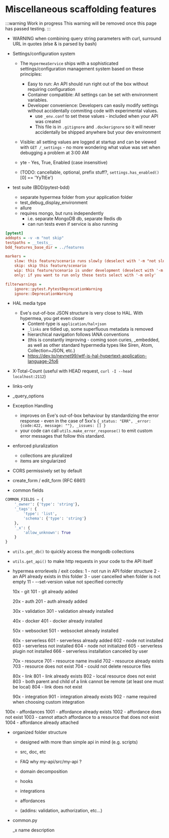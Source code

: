 # Miscellaneous scaffolding features

:::warning Work in progress
<centered-image src="/img/work-in-progress.png" />
This warning will be removed once this page has passed testing.
:::


* WARNING when combining query string parameters with curl, surround URL in quotes (else & is parsed by bash)

* Settings/configuration system
  * The `HypermeaService` ships with a sophisticated settings/configuration management system based on these principles:
    * Easy to run: An API should run right out of the box without requiring configuration
    * Container compatible: All settings can be set with environment variables.
    * Developer convenience:  Developers can easily modify settings without accidentally commiting code with experimental values.
      * use `_env.conf` to set these values - included when your API was created
      * This file is in `.gitignore` and `.dockerignore` so it will never accidentally be shipped anywhere but your dev environment
  * Visible:  all setting values are logged at startup and can be viewed with `GET /_settings` - no more wondering what value was set when debugging a problem at 3:00 AM
  * yte - Yes, True, Enabled (case insensitive)

  * (TODO: cancellable, optional, prefix stuff?,  `settings.has_enabled()`   [0] == 'YyTtEe')


* test suite (BDD/pytest-bdd)
  * separate hypermea folder from your application folder
  * test_debug_display_environment
  * allure
  * requires mongo, but runs independently 
    * i.e. separate MongoDB db, separate Redis db
    * can run tests even if service is also running

```ini
[pytest]
addopts = -v -m "not skip"
testpaths = __tests__
bdd_features_base_dir = ../features

markers =
    slow: this feature/scenario runs slowly (deselect with '-m "not slow"')
    skip: skip this feature/scenario
    wip: this feature/scenario is under development (deselect with '-m "not wip"')
    only: if you want to run only these tests select with '-m only'

filterwarnings =
    ignore::pytest.PytestDeprecationWarning
    ignore::DeprecationWarning
```


* HAL media type
  * Eve's out-of-box JSON structure is very close to HAL.  With hypermea, you get even closer
    * Content-type is `application/hal+json`
    * `_links` are tidied up, some superfluous metadata is removed
    * hierarchical navigation follows IANA conventions
    * (this is constantly improving - coming soon curies, _embedded, as well as other standard hypermedia types like Siren, Atom, Collection+JSON, etc.)
    * https://dev.to/nevnet99/wtf-is-hal-hypertext-application-language-2fo6

* X-Total-Count (useful with HEAD request, `curl -I --head localhost:2112`)
* links-only
* _query_options

* Exception Handling
  * improves on Eve's out-of-box behaviour by standardizing the error response - even in the case of 5xx's
  `{_status: "ERR", _error: {code:422, message: ""}, _issues: [] }`
  * your code can call `utils.make_error_response()` to emit custom error messages that follow this standard.

* enforced pluralization
  * collections are pluralized
  * items are singularized

* CORS permissively set by default

* create_form / edit_form (RFC 6861)

* common fields

```python
COMMON_FIELDS = {
    '_owner': {'type': 'string'},
    '_tags': {
        'type': 'list',
        'schema': {'type': 'string'}
    },
    '_x': {
        'allow_unknown': True
    }
}
```
* `utils.get_db()` to quickly access the mongodb collections

* `utils.get_api()` to make http requests in your code to the API itself

* hypermea errorlevels / exit codes:
  1 - not run in API folder structure
  2 - an API already exists in this folder
  3 - user cancelled when folder is not empty
  11 - --set-version value not specified correctly

  10x - git
  101 - git already added

  20x - auth
  201 - auth already added

  30x - validation
  301 - validation already installed

  40x - docker
  401 - docker already installed

  50x - websocket
  501 - websocket already installed

  60x - serverless
  601 - serverless already added
  602 - node not installed
  603 - serverless not installed
  604 - node not initialized
  605 - serverless plugin not installed
  666 - serverless installation canceled by user

  70x - resource
  701 - resource name invalid
  702 - resource already exists
  703 - resource does not exist
  704 - could not delete resource files

  80x - link
  801 - link already exists
  802 - local resource does not exist
  803 - both parent and child of a link cannot be remote (at least one must be local)
  804 - link does not exist

  90x - integration
  901 - integration already exists
  902 - name required when choosing custom integration

100x - affordances
1001 - affordance already exists
1002 - affordance does not exist
1003 - cannot attach affordance to a resource that does not exist
1004 - affordance already attached



* organized folder structure
    - designed with more than simple api in mind (e.g. scripts)
    - src, doc, etc
    - FAQ why my-api/src/my-api ?
    - domain decomposition
    - hooks

    - integrations
    - affordances
    - (addins: validation, authorization, etc...)

* common.py

  _x
  name
  description
